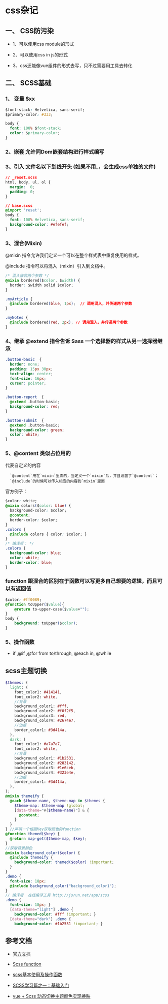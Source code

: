 # css杂记

## 一、 CSS防污染

+ 1、可以使用css module的形式

+ 2、可以使用css in js的形式

+ 3、css还能像vue组件的形式去写，只不过需要用工具去转化

## 二、 SCSS基础

### 1、 变量 $xx

```css
$font-stack: Helvetica, sans-serif;
$primary-color: #333;

body {
  font: 100% $font-stack;
  color: $primary-color;
}
```

### 2、嵌套 允许同Dom嵌套结构进行样式编写

### 3、引入 文件名以下划线开头 (如果不用_，会生成css单独的文件)

```css
// _reset.scss
html, body, ul, ol {
  margin:  0;
  padding: 0;
}

// base.scss
@import 'reset';
body {
  font: 100% Helvetica, sans-serif;
  background-color: #efefef;
}
```

### 3、混合(Mixin)

  @mixin 指令允许我们定义一个可以在整个样式表中重复使用的样式。

  @include 指令可以将混入（mixin）引入到文档中。

```css
/* 混入接收两个参数 */
@mixin bordered($color, $width) {
  border: $width solid $color;
}

.myArticle {
  @include bordered(blue, 1px);  // 调用混入，并传递两个参数
}

.myNotes {
  @include bordered(red, 2px); // 调用混入，并传递两个参数
}
```

### 4、继承 @extend 指令告诉 Sass 一个选择器的样式从另一选择器继承

```css
.button-basic  {
  border: none;
  padding: 15px 30px;
  text-align: center;
  font-size: 16px;
  cursor: pointer;
}

.button-report  {
  @extend .button-basic;
  background-color: red;
}

.button-submit  {
  @extend .button-basic;
  background-color: green;
  color: white;
}
```

### 5、@content 类似占位用的

  代表自定义的内容
```
  `@content`用在`mixin`里面的，当定义一个`mixin`后，并且设置了`@content`；
  `@include`的时候可以传入相应的内容到`mixin`里面
```

官方例子：

```css
$color: white;
@mixin colors($color: blue) {
  background-color: $color;
  @content;
  border-color: $color;
}
.colors {
  @include colors { color: $color; }
}
/* 编译后： */
.colors {
  background-color: blue;
  color: white;
  border-color: blue;
}
```
### function 跟混合的区别在于函数可以写更多自己想要的逻辑，而且可以有返回值

```css
$color: #ff0089;
@function toUpper($value){
    @return to-upper-case($value+"");
}
body {
    background: toUpper($color);
}
```

### 5、操作函数

+ if ,@if ,@for from to/through, @each in, @while

## scss主题切换

```scss
$themes: (
  light: (
    font_color1: #414141,
    font_color2: white,
    //背景
    background_color1: #fff,
    background_color2: #f0f2f5,
    background_color3: red,
    background_color4: #2674e7,
    //边框
    border_color1: #3d414a,
  ),
  dark: (
    font_color1: #a7a7a7,
    font_color2: white,
    //背景
    background_color1: #1b2531,
    background_color2: #283142,
    background_color3: #1e6ceb,
    background_color4: #323e4e,
    //边框
    border_color1: #3d414a,
  ),
);
@mixin themeify {
  @each $theme-name, $theme-map in $themes {
    $theme-map: $theme-map !global;
    [data-theme="#{$theme-name}"] & {
      @content;
    }
  }
} //声明一个根据Key获取颜色的function
@function themed($key) {
  @return map-get($theme-map, $key);
}
//获取背景颜色
@mixin background_color($color) {
  @include themeify {
    background-color: themed($color) !important;
  }
}
.demo {
  font-size: 18px;
  @include background_color("background_color1");
}
// 编译后  在线编译工具 http://jsrun.net/app/scss
.demo {
  font-size: 18px; }
  [data-theme="light"] .demo {
    background-color: #fff !important; }
  [data-theme="dark"] .demo {
    background-color: #1b2531 !important; }
```

## 参考文档

+ [官方文档](https://www.sass.hk/docs/)

+ [ Scss function](https://www.dazhuanlan.com/guokai01/topics/1500242)

+ [scss基本使用及操作函数](https://blog.csdn.net/qq_41619796/article/details/110817284)

+ [SCSS学习篇之一：基础入门](https://blog.csdn.net/ann295258232/article/details/125595932)

+ [vue + Scss 动态切换主题颜色实现换肤](https://segmentfault.com/a/1190000022484192)
